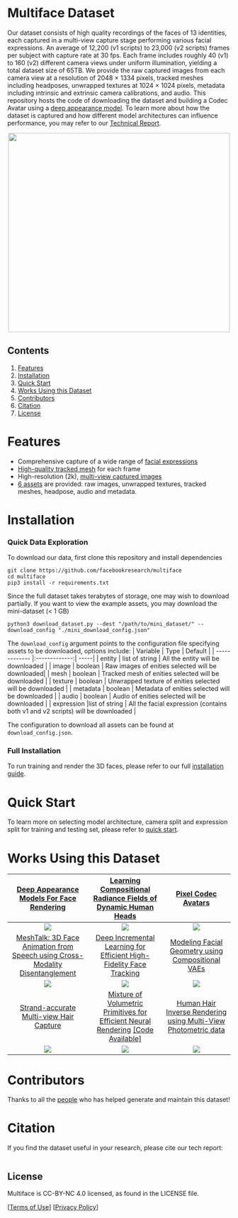 # Multiface Dataset
Our dataset consists of high quality recordings of the faces of 13 identities, each captured in a multi-view capture stage performing various facial expressions. An average of 12,200 (v1 scripts) to 23,000 (v2 scripts) frames per subject with capture rate at 30 fps. Each frame includes roughly 40 (v1) to 160 (v2) different camera views under uniform illumination, yielding a total dataset size of 65TB. We provide the raw captured images from each camera view at a resolution of 2048 × 1334 pixels, tracked meshes including headposes, unwrapped textures at 1024 × 1024 pixels, metadata including intrinsic and extrinsic camera calibrations, and audio. This repository hosts the code of downloading the dataset and building a Codec Avatar using a [deep appearance model](https://arxiv.org/pdf/1808.00362.pdf). To learn more about how the dataset is captured and how different model architectures can influence performance, you may refer to our [Technical Report](). 

<p align="center">
<img src="https://github.com/facebookresearch/multiface/blob/main/images/gif.gif?raw=true" width="500" height="450" />
</p>


## Contents
1. [Features](#features)
2. [Installation](#installation)
3. [Quick Start](#quick-start)
4. [Works Using this Dataset](#works-using-this-dataset)
5. [Contributors](#contributors)
6. [Citation](#citation)
7. [License](#license)

# Features
* Comprehensive capture of a wide range of [facial expressions](./documentation/EXPRESSIONS.md)
* [High-quality tracked mesh](https://github.com/facebookresearch/multiface/blob/main/images/mesh.png?raw=true) for each frame
* High-resolution (2k), [multi-view captured images](./documentation/CAMERA_VIEW.md) 
* [6 assets](./documentation/DATASET_ASSET.md) are provided: raw images, unwrapped textures, tracked meshes, headpose, audio and metadata.

# Installation
### Quick Data Exploration
To download our data, first clone this repository and install dependencies
```
git clone https://github.com/facebookresearch/multiface
cd multiface
pip3 install -r requirements.txt
```

Since the full dataset takes terabytes of storage, one may wish to download partially. If you want to view the example assets, you may download the mini-dataset (< 1 GB)
```
python3 download_dataset.py --dest "/path/to/mini_dataset/" --download_config "./mini_download_config.json"
```

The `download_config` argument points to the configuration file specifying assets to be downloaded, options include:
| Variable        | Type          | Default  |
| ------------- |:-------------:| -----|
| entity     | list of string | All the entity will be downloaded |
| image      | boolean        | Raw images of enities selected will be downloaded|
| mesh       | boolean        | Tracked mesh of enities selected will be downloaded |
| texture    | boolean        | Unwrapped texture of enities selected will be downloaded |
| metadata   | boolean        | Metadata of enities selected will be downloaded |
| audio      | boolean        | Audio of enities selected will be downloaded |
| expression  |list of string | All the facial expression (contains both v1 and v2 scripts) will be downloaded  |

The configuration to download all assets can be found at `download_config.json`. 
### Full Installation
To run training and render the 3D faces, please refer to our full [installation guide](./documentation/INSTALLATION.md).

# Quick Start
To learn more on selecting model architecture, camera split and expression split for training and testing set, please refer to [quick start](./documentation/QUICK_START.md).

# Works Using this Dataset

[Deep Appearance Models For Face Rendering](https://arxiv.org/pdf/1808.00362.pdf) | [Learning Compositional Radiance Fields of Dynamic Human Heads](https://arxiv.org/pdf/2012.09955.pdf)  | [Pixel Codec Avatars](https://arxiv.org/pdf/2104.04638.pdf) 
:-------------------------:|:-------------------------: | :-------------------------:
<img src="https://github.com/facebookresearch/multiface/blob/main/images/dvae.png?raw=true" data-canonical-src="https://github.com/facebookresearch/multiface/blob/main/images/dvae.png?raw=true"   />|![](https://github.com/facebookresearch/multiface/blob/main/images/rd.png?raw=true)|![](https://github.com/facebookresearch/multiface/blob/main/images/pixel.png?raw=true)
[MeshTalk: 3D Face Animation from Speech using Cross-Modality Disentanglement](https://arxiv.org/pdf/2104.08223.pdf) | [Deep Incremental Learning for Efficient High-Fidelity Face Tracking](https://dl.acm.org/doi/pdf/10.1145/3272127.3275101) | [Modeling Facial Geometry using Compositional VAEs](https://openaccess.thecvf.com/content_cvpr_2018/papers/Bagautdinov_Modeling_Facial_Geometry_CVPR_2018_paper.pdf)
![](https://github.com/facebookresearch/multiface/blob/main/images/talk.png?raw=true)|![](https://github.com/facebookresearch/multiface/blob/main/images/face.png?raw=true)|![](https://github.com/facebookresearch/multiface/blob/main/images/fvae.png?raw=true)
[Strand-accurate Multi-view Hair Capture](https://openaccess.thecvf.com/content_CVPR_2019/papers/Nam_Strand-Accurate_Multi-View_Hair_Capture_CVPR_2019_paper.pdf) | [Mixture of Volumetric Primitives for Efficient Neural Rendering](https://arxiv.org/pdf/2103.01954.pdf) [[Code Available]](https://github.com/facebookresearch/mvp)| [Human Hair Inverse Rendering using Multi-View Photometric data](https://cseweb.ucsd.edu/~ravir/hairinverse.pdf)
![](https://github.com/facebookresearch/multiface/blob/main/images/hair1.png?raw=true)|![](https://github.com/facebookresearch/multiface/blob/main/images/mvp_long.png?raw=true)|![](https://github.com/facebookresearch/multiface/blob/main/images/hair2.png?raw=true)
# Contributors
Thanks to all the [people](./documentation/CONTRIBUTOR.md) who has helped generate and maintain this dataset! 

# Citation
If you find the dataset useful in your research, please cite our tech report:

```bibtex

```

## License
Multiface is CC-BY-NC 4.0 licensed, as found in the LICENSE file.

[[Terms of Use](https://opensource.facebook.com/legal/terms)]
[[Privacy Policy](https://opensource.facebook.com/legal/privacy)]

